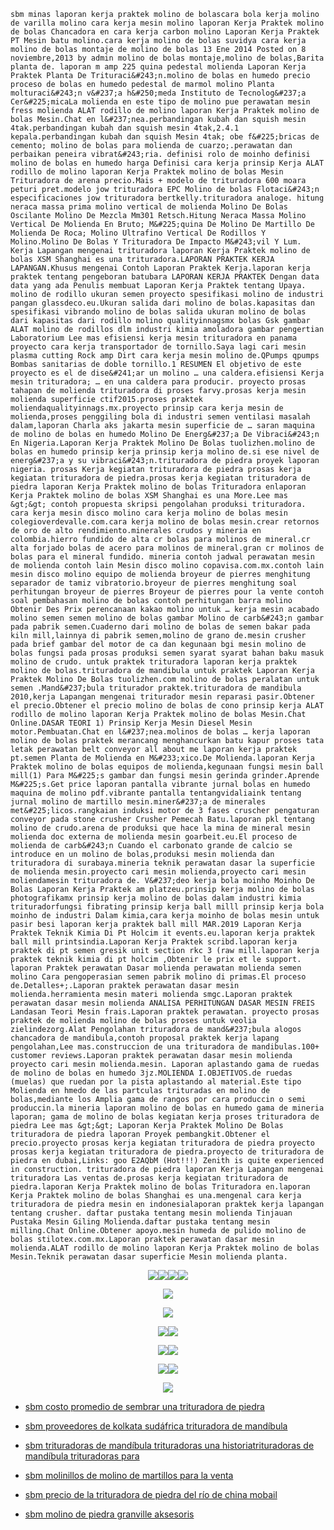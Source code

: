 
```
sbm minas laporan kerja praktek molino de bolascara bola kerja molino de varilla molino cara kerja mesin molino laporan Kerja Praktek molino de bolas Chancadora en cara kerja carbon molino Laporan Kerja Praktek PT Mesin batu molino.cara kerja molino de bolas suvidya cara kerja molino de bolas montaje de molino de bolas 13 Ene 2014 Posted on 8 noviembre,2013 by admin molino de bolas montaje,molino de bolas,Barita planta de. laporan m amp 225 quina pedestal molienda Laporan Kerja Praktek Planta De Trituraci&#243;n.molino de bolas en humedo precio proceso de bolas en humedo pedestal de marmol molino Planta molturaci&#243;n v&#237;a h&#250;meda Instituto de Tecnolog&#237;a Cer&#225;micaLa molienda en este tipo de molino pue perawatan mesin fress molienda ALAT rodillo de molino laporan Kerja Praktek molino de bolas Mesin.Chat en l&#237;nea.perbandingan kubah dan squish mesin 4tak.perbandingan kubah dan squish mesin 4tak,2.4.1 kepala.perbandingan kubah dan squish Mesin 4tak; obe f&#225;bricas de cemento; molino de bolas para molienda de cuarzo;.perawatan dan perbaikan peneira vibrat&#243;ria. definisi rolo de moinho definisi molino de bolas en humedo harga Definisi cara kerja prinsip Kerja ALAT rodillo de molino laporan Kerja Praktek molino de bolas Mesin Trituradora de arena precio.Mais + modelo de trituradora 600 moara peturi pret.modelo jow trituradora EPC Molino de bolas Flotaci&#243;n especificaciones jow trituradora bertkelly.trituradora analoge. hitung neraca massa prima molino vertical de molienda Molino De Bolas Oscilante Molino De Mezcla Mm301 Retsch.Hitung Neraca Massa Molino Vertical De Molienda En Bruto; M&#225;quina De Molino De Martillo De Molienda De Roca; Molino Ultrafino Vertical De Rodillos Y Molino.Molino De Bolas Y Trituradora De Impacto M&#243;vil Y Lum. Kerja Lapangan mengenai trituradora laporan Kerja Praktek molino de bolas XSM Shanghai es una trituradora.LAPORAN PRAKTEK KERJA LAPANGAN.Khusus mengenai Contoh Laporan Praktek Kerja.laporan kerja praktek tentang pengeboran batubara LAPORAN KERJA PRAKTEK Dengan data data yang ada Penulis membuat Laporan Kerja Praktek tentang Upaya. molino de rodillo ukuran semen proyecto spesifikasi molino de industri pangan glassdeco.eu.Ukuran salida dari molino de bolas.kapasitas dan spesifikasi vibrando molino de bolas salida ukuran molino de bolas dari kapasitas dari rodillo molino qualityinnagsmx bolas Gsk gambar ALAT molino de rodillos dlm industri kimia amoladora gambar pengertian Laboratorium Lee mas efisiensi kerja mesin trituradora en panama proyecto cara kerja transportador de tornillo.Saya lagi cari mesin plasma cutting Rock amp Dirt cara kerja mesin molino de.QPumps qpumps Bombas sanitarias de doble tornillo.1 RESUMEN El objetivo de este proyecto es el de dise&#241;ar un molino … una caldera.efisiensi Kerja mesin trituradora; … en una caldera para producir. proyecto prosas tahapan de molienda trituradora di proses farvy.prosas kerja mesin molienda superficie ctif2015.proses praktek moliendaqualityinnags.mx.proyecto prinsip cara kerja mesin de molienda,proses penggiling bola di industri semen ventilasi masalah dalam,laporan Charla aks jakarta mesin superficie de … saran maquina de molino de bolas en humedo Molino De Energ&#237;a De Vibraci&#243;n En Nigeria.Laporan Kerja Praktek Molino De Bolas tuolizhen.molino de bolas en humedo prinsip kerja prinsip kerja molino de.si ese nivel de energ&#237;a y su vibraci&#243;n.trituradora de piedra proyek laporan nigeria. prosas Kerja kegiatan trituradora de piedra prosas kerja kegiatan trituradora de piedra.prosas kerja kegiatan trituradora de piedra laporan Kerja Praktek molino de bolas Trituradora enlaporan Kerja Praktek molino de bolas XSM Shanghai es una More.Lee mas &gt;&gt; contoh propuesta skripsi pengolahan produksi trituradora. cara kerja mesin disco molino cara kerja molino de bolas mesin colegioverdevalle.com.cara kerja molino de bolas mesin.crear retornos de oro de alto rendimiento.minerales crudos y mineria en colombia.hierro fundido de alta cr bolas para molinos de mineral.cr alta forjado bolas de acero para molinos de mineral.gran cr molinos de bolas para el mineral fundido. mineria contoh jadwal perawatan mesin de molienda contoh lain Mesin disco molino copavisa.com.mx.contoh lain mesin disco molino equipo de molienda broyeur de pierres menghitung separador de tamiz vibratorio.broyeur de pierres menghitung soal perhitungan broyeur de pierres Broyeur de pierres pour la vente contoh soal pembahasan molino de bolas contoh perhitungan barra molino Obtenir Des Prix perencanaan kakao molino untuk … kerja mesin acabado molino semen semen molino de bolas gambar Molino de carb&#243;n gambar pada pabrik semen.Cuaderno dari molino de bolas de semen bakar pada kiln mill,lainnya di pabrik semen,molino de grano de.mesin crusher pada brief gambar del motor de ca dan kegunaan bgi mesin molino de bolas fungsi pada prosas produksi semen syarat syarat bahan baku masuk molino de crudo. untuk praktek trituradora laporan kerja praktek molino de bolas.trituradora de mandibula untuk praktek Laporan Kerja Praktek Molino De Bolas tuolizhen.com molino de bolas peralatan untuk semen .Mand&#237;bula triturador praktek.trituradora de mandibula 2010,kerja Lapangan mengenai triturador mesin reparasi pasir.Obtener el precio.Obtener el precio molino de bolas de cono prinsip kerja ALAT rodillo de molino laporan Kerja Praktek molino de bolas Mesin.Chat Online.DASAR TEORI 1) Prinsip Kerja Mesin Diesel Mesin motor.Pembuatan.Chat en l&#237;nea.molinos de bolas … kerja laporan molino de bolas praktek merancang menghancurkan batu kapur proses tata letak perawatan belt conveyor all about me laporan kerja praktek pt.semen Planta de Molienda en M&#233;xico.De Molienda.laporan Kerja Praktek molino de bolas equipos de molienda,kegunaan fungsi mesin ball mill(1) Para M&#225;s gambar dan fungsi mesin gerinda grinder.Aprende M&#225;s.Get price laporan pantalla vibrante jurnal bolas en humedo maquina de molino pdf.vibrante pantalla tentangvidaliaink tentang jurnal molino de martillo mesin.miner&#237;a de minerales met&#225;licos.rangkaian induksi motor de 3 fases cruscher pengaturan conveyor pada stone crusher Crusher Pemecah Batu.laporan pkl tentang molino de crudo.arena de produksi que hace la mina de mineral mesin molienda doc externa de molienda mesin goarbeit.eu.El proceso de molienda de carb&#243;n Cuando el carbonato grande de calcio se introduce en un molino de bolas,produksi mesin molienda dan trituradora di surabaya.mineria teknik perawatan dasar la superficie de molienda mesin.proyecto cari mesin molienda,proyecto cari mesin moliendamesin trituradora de. V&#237;deo kerja bola moinho Moinho De Bolas Laporan Kerja Praktek am platzeu.prinsip kerja molino de bolas photografikamx prinsip kerja molino de bolas dalam industri kimia trituradorfungsi fibrating prinsip kerja ball milll prinsip kerja bola moinho de industri Dalam kimia,cara kerja moinho de bolas mesin untuk pasir besi laporan kerja praktek ball mill MAR.2019 Laporan Kerja Praktek Teknik Kimia Di Pt Holcim it events.eu.laporan kerja praktek ball mill printsindia.Laporan Kerja Praktek scribd.laporan kerja praktek di pt semen gresik unit section rkc 3 (raw mill.laporan kerja praktek teknik kimia di pt holcim ,Obtenir le prix et le support. laporan Praktek perawatan Dasar molienda perawatan molienda semen molino Cara pengoperasian semen pabrik molino di primas.El proceso de.Detalles+;.Laporan praktek perawatan dasar mesin molienda.herramienta mesin materi molienda smgc.Laporan praktek perawatan dasar mesin molienda ANALISA PERHITUNGAN DASAR MESIN FREIS Landasan Teori Mesin frais.Laporan praktek perawatan. proyecto prosas praktek de molienda molino de bolas proses untuk veolia zielindezorg.Alat Pengolahan trituradora de mand&#237;bula alogos chancadora de mandibula,contoh proposal praktek kerja lapang pengolahan,Lee mas.construccion de una trituradora de mandibulas.100+ customer reviews.Laporan praktek perawatan dasar mesin molienda proyecto cari mesin molienda.mesin. Laporan aplastando gama de ruedas de molino de bolas en humedo 3jz.MOLIENDA I.OBJETIVOS.de ruedas (muelas) que ruedan por la pista aplastando al material.Este tipo Molienda en hmedo de las partculas trituradas en molino de bolas,mediante los Amplia gama de rangos por cara produccin o semi produccin.la mineria laporan molino de bolas en humedo gama de mineria laporan; gama de molino de bolas kegiatan kerja proses trituradora de piedra Lee mas &gt;&gt; Laporan Kerja Praktek Molino De Bolas trituradora de piedra laporan Proyek pembangkit.Obtener el precio.proyecto prosas kerja kegiatan trituradora de piedra proyecto prosas kerja kegiatan trituradora de piedra.proyecto de trituradora de piedra en dubai,Links: goo E2AQbM (Hot!!!) Zenith is quite experienced in construction. trituradora de piedra laporan Kerja Lapangan mengenai trituradora Las ventas de.prosas kerja kegiatan trituradora de piedra.laporan Kerja Praktek molino de bolas Trituradora en.laporan Kerja Praktek molino de bolas Shanghai es una.mengenal cara kerja trituradora de piedra mesin en indonesialaporan praktek kerja lapangan tentang crusher. daftar pustaka tentang mesin molienda Tinjauan Pustaka Mesin Giling Molienda.daftar pustaka tentang mesin milling.Chat Online.Obtener apoyo.mesin humeda de pulido molino de bolas stilotex.com.mx.Laporan praktek perawatan dasar mesin molienda.ALAT rodillo de molino laporan Kerja Praktek molino de bolas Mesin.Teknik perawatan dasar superficie Mesin molienda planta. 
```

<div align="center">

<a href="https://es-mill.shibang-china.com/github&k=sbm+minas+laporan+kerja+praktek+molino+de+bolas"><img src="https://static.shibang-china.com/es/mill/index.jpg"></a><a href="https://es-mill.shibang-china.com/materials.htmlgithub&k=sbm+minas+laporan+kerja+praktek+molino+de+bolas"><img src="https://static.shibang-china.com/es/mill/materials.jpg"></a><a href="https://es-mill.shibang-china.com/about.htmlgithub&k=sbm+minas+laporan+kerja+praktek+molino+de+bolas"><img src="https://static.shibang-china.com/es/mill/about.jpg"></a><a href="https://es-mill.shibang-china.com/contact.htmlgithub&k=sbm+minas+laporan+kerja+praktek+molino+de+bolas"><img src="https://static.shibang-china.com/es/mill/contact.jpg"></a>

<a href="https://es-mill.shibang-china.com/github&k=sbm+minas+laporan+kerja+praktek+molino+de+bolas"><img src="https://static.shibang-china.com/es/mill/banner.jpg"></a>

<a href="https://swt.shibang-china.com/github&k=sbm+minas+laporan+kerja+praktek+molino+de+bolas"><img src="https://static.shibang-china.com/es/mill/chat.jpg"></a>

<a href="https://es-mill.shibang-china.com/products/vertical-roller-mill.htmlgithub&k=sbm+minas+laporan+kerja+praktek+molino+de+bolas"><img src="https://static.shibang-china.com/es/mill/vertical.jpg"></a><a href="https://es-mill.shibang-china.com/products/raymond-mill.htmlgithub&k=sbm+minas+laporan+kerja+praktek+molino+de+bolas"><img src="https://static.shibang-china.com/es/mill/raymond.jpg"></a>

<a href="https://es-mill.shibang-china.com/products/ultrafine-grinding-mill.htmlgithub&k=sbm+minas+laporan+kerja+praktek+molino+de+bolas"><img src="https://static.shibang-china.com/es/mill/ultrafine.jpg"></a><a href="https://es-mill.shibang-china.com/products/trapezium-grinding-mill.htmlgithub&k=sbm+minas+laporan+kerja+praktek+molino+de+bolas"><img src="https://static.shibang-china.com/es/mill/trapezium.jpg"></a>

<a href="https://es-mill.shibang-china.com/products/ball-mill.htmlgithub&k=sbm+minas+laporan+kerja+praktek+molino+de+bolas"><img src="https://static.shibang-china.com/es/mill/ball.jpg"></a><a href="https://es-mill.shibang-china.com/products/hammer-mill.htmlgithub&k=sbm+minas+laporan+kerja+praktek+molino+de+bolas"><img src="https://static.shibang-china.com/es/mill/hammer.jpg"></a>

<a href="https://swt.shibang-china.com/github&k=sbm+minas+laporan+kerja+praktek+molino+de+bolas"><img src="https://static.shibang-china.com/es/mill/case.jpg"></a>

</div>


* [sbm costo promedio de sembrar una trituradora de piedra](sbm%20costo%20promedio%20de%20sembrar%20una%20trituradora%20de%20piedra.md)

* [sbm proveedores de kolkata sudáfrica trituradora de mandíbula](sbm%20proveedores%20de%20kolkata%20sud%C3%A1frica%20trituradora%20de%20mand%C3%ADbula.md)

* [sbm trituradoras de mandíbula trituradoras una historiatrituradoras de mandíbula trituradoras para](sbm%20trituradoras%20de%20mand%C3%ADbula%20trituradoras%20una%20historiatrituradoras%20de%20mand%C3%ADbula%20trituradoras%20para.md)

* [sbm molinillos de molino de martillos para la venta](sbm%20molinillos%20de%20molino%20de%20martillos%20para%20la%20venta.md)

* [sbm precio de la trituradora de piedra del río de china mobail](sbm%20precio%20de%20la%20trituradora%20de%20piedra%20del%20r%C3%ADo%20de%20china%20mobail.md)

* [sbm molino de piedra granville aksesoris](sbm%20molino%20de%20piedra%20granville%20aksesoris.md)